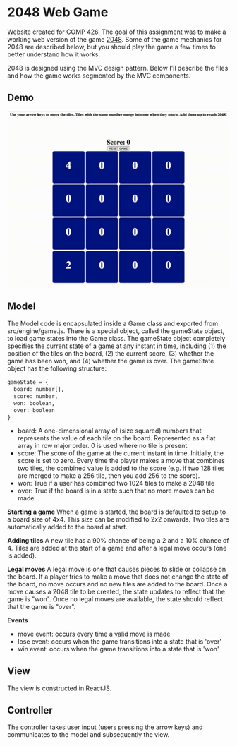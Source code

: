 # 2048 Web Game
Website created for COMP 426. The goal of this assignment was to make a working web version of the game [2048](https://play2048.co/). Some of the game mechanics for 2048 are described below, but you should play the game a few times to better understand how it works.

2048 is designed using the MVC design pattern. Below I'll describe the files and how the game works segmented by the MVC components.

## Demo
![2048-game-demo](https://github.com/sarao-creates/2048-game/blob/master/demo.gif)

## Model
The Model code is encapsulated inside a Game class and exported from src/engine/game.js. There is a special object, called the gameState object, to load game states into the Game class. The gameState object completely specifies the current state of a game at any instant in time, including (1) the position of the tiles on the board, (2) the current score, (3) whether the game has been won, and (4) whether the game is over. The gameState object has the following structure:
```
gameState = {
  board: number[],
  score: number,
  won: boolean,
  over: boolean
}
```
* board: A one-dimensional array of (size squared) numbers that represents the value of each tile on the board. Represented as a flat array in row major order. 0 is used where no tile is present.
* score: The score of the game at the current instant in time. Initially, the score is set to zero. Every time the player makes a move that combines two tiles, the combined value is added to the score (e.g. if two 128 tiles are merged to make a 256 tile, then you add 256 to the score).
* won: True if a user has combined two 1024 tiles to make a 2048 tile
* over: True if the board is in a state such that no more moves can be made

**Starting a game**
When a game is started, the board is defaulted to setup to a board size of 4x4. This size can be modified to 2x2 onwards. Two tiles are automatically added to the board at start.

**Adding tiles**
A new tile has a 90% chance of being a 2 and a 10% chance of 4. Tiles are added at the start of a game and after a legal move occurs (one is added).

**Legal moves**
A legal move is one that causes pieces to slide or collapse on the board. If a player tries to make a move that does not change the state of the board, no move occurs and no new tiles are added to the board. Once a move causes a 2048 tile to be created, the state updates to reflect that the game is "won". Once no legal moves are available, the state should reflect that the game is "over".

**Events**
* move event: occurs every time a valid move is made
* lose event: occurs when the game transitions into a state that is 'over'
* win event: occurs when the game transitions into a state that is 'won'

## View
The view is constructed in ReactJS.

## Controller
The controller takes user input (users pressing the arrow keys) and communicates to the model and subsequently the view.
